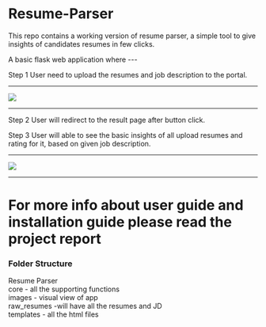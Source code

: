 # Resume-Parser
This repo contains a working version of resume parser, a simple tool to give insights of candidates resumes in few clicks.

A basic flask web application where ---

Step 1 User need to upload the resumes and job description to the portal.

<hr>
<img src="https://github.com/codeasarjun/Resume-Parser/blob/main/images/upload_page.png">
<hr>

Step 2 User will redirect to the result page after button click.

Step 3 User will able to see the basic insights of all upload resumes and rating for it, based on given job description.

<hr>
<img src="https://github.com/codeasarjun/Resume-Parser/blob/main/images/result_page.png">
<hr>

<h1>For more info about user guide and installation guide please read the project report</h1>

<h3>Folder Structure</h3>
  Resume Parser<br>
        core -  all the supporting functions<br>
        images - visual view of app<br>
        raw_resumes -will have all the resumes and JD<br>
        templates - all the html files<br>

